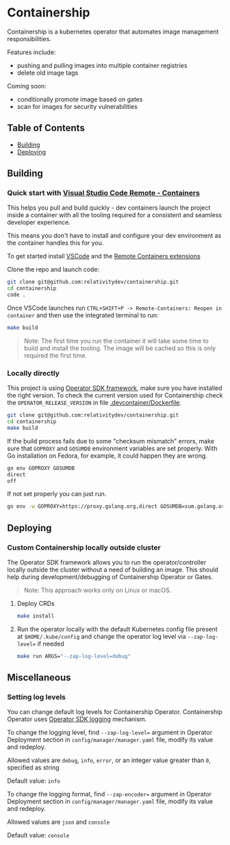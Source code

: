 # Containership

Containership is a kubernetes operator that automates image management responsibilities. 

Features include:
- pushing and pulling images into multiple container registries
- delete old image tags

Coming soon:
- conditionally promote image based on gates
- scan for images for security vulnerabilities

## Table of Contents
- [Building](#Building)
- [Deploying](#Deploying)

## Building

### Quick start with [Visual Studio Code Remote - Containers](https://code.visualstudio.com/docs/remote/containers)

This helps you pull and build quickly - dev containers launch the project inside a container with all the tooling
required for a consistent and seamless developer experience.

This means you don't have to install and configure your dev environment as the container handles this for you.

To get started install [VSCode](https://code.visualstudio.com/) and the [Remote Containers extensions](
https://marketplace.visualstudio.com/items?itemName=ms-vscode-remote.remote-containers)

Clone the repo and launch code:

```bash
git clone git@github.com:relativitydev/containership.git
cd containership
code .
```

Once VSCode launches run `CTRL+SHIFT+P -> Remote-Containers: Reopen in container` and then use the integrated
terminal to run:

```bash
make build
```

> Note: The first time you run the container it will take some time to build and install the tooling. The image
> will be cached so this is only required the first time.

### Locally directly

This project is using [Operator SDK framework](https://github.com/operator-framework/operator-sdk), make sure you
have installed the right version. To check the current version used for Containership check the `OPERATOR_RELEASE_VERSION` in file
[.devcontainer/Dockerfile](https://github.com/relativitydev/containership/blob/main/.devcontainer/Dockerfile).

```bash
git clone git@github.com:relativitydev/containership.git
cd containership
make build
```

If the build process fails due to some "checksum mismatch" errors, make sure that `GOPROXY` and `GOSUMDB`
 environment variables are set properly.
With Go installation on Fedora, for example, it could happen they are wrong.

```bash
go env GOPROXY GOSUMDB
direct
off
```

If not set properly you can just run.

```bash
go env -w GOPROXY=https://proxy.golang.org,direct GOSUMDB=sum.golang.org
```


## Deploying

### Custom Containership locally outside cluster

The Operator SDK framework allows you to run the operator/controller locally outside the cluster without
a need of building an image. This should help during development/debugging of Containership Operator or Gates.
> Note: This approach works only on Linux or macOS.


1. Deploy CRDs
   ```bash
   make install
   ```
2. Run the operator locally with the default Kubernetes config file present at `$HOME/.kube/config`
 and change the operator log level via `--zap-log-level=` if needed
   ```bash
   make run ARGS="--zap-log-level=debug"
   ```
   
## Miscellaneous

### Setting log levels

You can change default log levels for Containership Operator. Containership Operator uses
 [Operator SDK logging](https://sdk.operatorframework.io/docs/building-operators/golang/references/logging/) mechanism.

To change the logging level, find `--zap-log-level=` argument in Operator Deployment section in `config/manager/manager.yaml` file,
 modify its value and redeploy.

Allowed values are `debug`, `info`, `error`, or an integer value greater than `0`, specified as string

Default value: `info`

To change the logging format, find `--zap-encoder=` argument in Operator Deployment section in `config/manager/manager.yaml` file,
 modify its value and redeploy.

Allowed values are `json` and `console`

Default value: `console`
